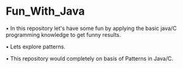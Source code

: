 # Fun_With_Java

• In this repository let's have some fun by applying the basic java/C programming knowledge to get funny results.

• Lets explore patterns.

• This repository would completely on basis of Patterns in Java/C.
